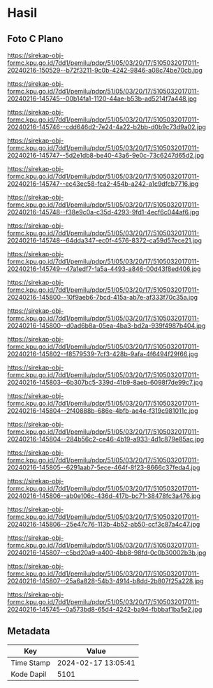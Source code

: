 # Hasil

## Foto C Plano

https://sirekap-obj-formc.kpu.go.id/7dd1/pemilu/pdpr/51/05/03/20/17/5105032017011-20240216-150529--b72f3211-9c0b-4242-9846-a08c74be70cb.jpg

https://sirekap-obj-formc.kpu.go.id/7dd1/pemilu/pdpr/51/05/03/20/17/5105032017011-20240216-145745--00b14fa1-1120-44ae-b53b-ad5214f7a448.jpg

https://sirekap-obj-formc.kpu.go.id/7dd1/pemilu/pdpr/51/05/03/20/17/5105032017011-20240216-145746--cdd646d2-7e24-4a22-b2bb-d0b9c73d9a02.jpg

https://sirekap-obj-formc.kpu.go.id/7dd1/pemilu/pdpr/51/05/03/20/17/5105032017011-20240216-145747--5d2e1db8-be40-43a6-9e0c-73c6247d65d2.jpg

https://sirekap-obj-formc.kpu.go.id/7dd1/pemilu/pdpr/51/05/03/20/17/5105032017011-20240216-145747--ec43ec58-fca2-454b-a242-a1c9dfcb7716.jpg

https://sirekap-obj-formc.kpu.go.id/7dd1/pemilu/pdpr/51/05/03/20/17/5105032017011-20240216-145748--f38e9c0a-c35d-4293-9fd1-4ecf6c044af6.jpg

https://sirekap-obj-formc.kpu.go.id/7dd1/pemilu/pdpr/51/05/03/20/17/5105032017011-20240216-145748--64dda347-ec0f-4576-8372-ca59d57ece21.jpg

https://sirekap-obj-formc.kpu.go.id/7dd1/pemilu/pdpr/51/05/03/20/17/5105032017011-20240216-145749--47a1edf7-1a5a-4493-a846-00d43f8ed406.jpg

https://sirekap-obj-formc.kpu.go.id/7dd1/pemilu/pdpr/51/05/03/20/17/5105032017011-20240216-145800--10f9aeb6-7bcd-415a-ab7e-af333f70c35a.jpg

https://sirekap-obj-formc.kpu.go.id/7dd1/pemilu/pdpr/51/05/03/20/17/5105032017011-20240216-145800--d0ad6b8a-05ea-4ba3-bd2a-939f4987b404.jpg

https://sirekap-obj-formc.kpu.go.id/7dd1/pemilu/pdpr/51/05/03/20/17/5105032017011-20240216-145802--f8579539-7cf3-428b-9afa-4f6494f29f66.jpg

https://sirekap-obj-formc.kpu.go.id/7dd1/pemilu/pdpr/51/05/03/20/17/5105032017011-20240216-145803--6b307bc5-339d-41b9-8aeb-6098f7de99c7.jpg

https://sirekap-obj-formc.kpu.go.id/7dd1/pemilu/pdpr/51/05/03/20/17/5105032017011-20240216-145804--2f40888b-686e-4bfb-ae4e-f319c981011c.jpg

https://sirekap-obj-formc.kpu.go.id/7dd1/pemilu/pdpr/51/05/03/20/17/5105032017011-20240216-145804--284b56c2-ce46-4b19-a933-4d1c879e85ac.jpg

https://sirekap-obj-formc.kpu.go.id/7dd1/pemilu/pdpr/51/05/03/20/17/5105032017011-20240216-145805--6291aab7-5ece-464f-8f23-8666c37feda4.jpg

https://sirekap-obj-formc.kpu.go.id/7dd1/pemilu/pdpr/51/05/03/20/17/5105032017011-20240216-145806--ab0e106c-436d-417b-bc71-38478fc3a476.jpg

https://sirekap-obj-formc.kpu.go.id/7dd1/pemilu/pdpr/51/05/03/20/17/5105032017011-20240216-145806--25e47c76-113b-4b52-ab50-ccf3c87a4c47.jpg

https://sirekap-obj-formc.kpu.go.id/7dd1/pemilu/pdpr/51/05/03/20/17/5105032017011-20240216-145807--c5bd20a9-a400-4bb8-98fd-0c0b30002b3b.jpg

https://sirekap-obj-formc.kpu.go.id/7dd1/pemilu/pdpr/51/05/03/20/17/5105032017011-20240216-145807--25a6a828-54b3-4914-b8dd-2b807f25a228.jpg

https://sirekap-obj-formc.kpu.go.id/7dd1/pemilu/pdpr/51/05/03/20/17/5105032017011-20240216-145745--0a573bd8-65d4-4242-ba94-fbbbaf1ba5e2.jpg


## Metadata

| Key        | Value               |
| ---------- | ------------------- |
| Time Stamp | 2024-02-17 13:05:41 |
| Kode Dapil | 5101                |



